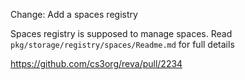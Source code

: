 Change: Add a spaces registry

Spaces registry is supposed to manage spaces. Read `pkg/storage/registry/spaces/Readme.md` for full details

https://github.com/cs3org/reva/pull/2234
